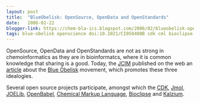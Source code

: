 ```yaml
---
layout: post
title:  "BlueObelisk: OpenSource, OpenData and OpenStandards"
date:   2006-02-22
blogger-link: https://chem-bla-ics.blogspot.com/2006/02/blueobelisk-opensource-opendata-and.html
tags: blue-obelisk openscience doi:10.1021/CI050400B cdk cml bioclipse kde jmol
---
```


OpenSource, OpenData and OpenStandards are not as strong in chemoinformatics as they are in bioinformatcs, where it is common knowledge
that sharing is a good. Today, the [JCIM](http://pubs3.acs.org/acs/journals/toc.page?incoden=jcisd8) published on the web an
[article](http://dx.doi.org/10.1021/ci050400b) about the [Blue Obelisk](http://www.blueobelisk.org/) movement, which promotes these
three idealogies.

Several open source projects participate, amongst which the [CDK](http://cdk.sf.net/), [Jmol](http://www.jmol.org/),
[JOELib](http://joelib.sf.net/), [OpenBabel](http://openbabel.sf.net/), [Chemical Markup Language](http://cml.sf.net/),
[Bioclipse](http://bioclipse.net/) and [Kalzium](http://cdk.sf.net/).
